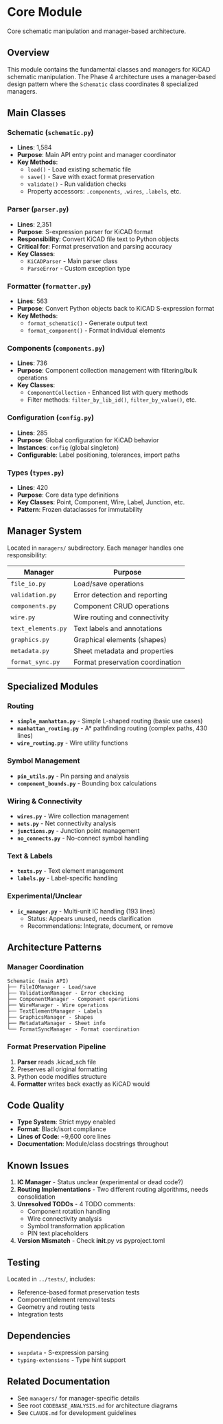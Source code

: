 # Core Module

Core schematic manipulation and manager-based architecture.

## Overview

This module contains the fundamental classes and managers for KiCAD schematic manipulation. The Phase 4 architecture uses a manager-based design pattern where the `Schematic` class coordinates 8 specialized managers.

## Main Classes

### Schematic (`schematic.py`)
- **Lines**: 1,584
- **Purpose**: Main API entry point and manager coordinator
- **Key Methods**:
  - `load()` - Load existing schematic file
  - `save()` - Save with exact format preservation
  - `validate()` - Run validation checks
  - Property accessors: `.components`, `.wires`, `.labels`, etc.

### Parser (`parser.py`)
- **Lines**: 2,351
- **Purpose**: S-expression parser for KiCAD format
- **Responsibility**: Convert KiCAD file text to Python objects
- **Critical for**: Format preservation and parsing accuracy
- **Key Classes**:
  - `KiCADParser` - Main parser class
  - `ParseError` - Custom exception type

### Formatter (`formatter.py`)
- **Lines**: 563
- **Purpose**: Convert Python objects back to KiCAD S-expression format
- **Key Methods**:
  - `format_schematic()` - Generate output text
  - `format_component()` - Format individual elements

### Components (`components.py`)
- **Lines**: 736
- **Purpose**: Component collection management with filtering/bulk operations
- **Key Classes**:
  - `ComponentCollection` - Enhanced list with query methods
  - Filter methods: `filter_by_lib_id()`, `filter_by_value()`, etc.

### Configuration (`config.py`)
- **Lines**: 285
- **Purpose**: Global configuration for KiCAD behavior
- **Instances**: `config` (global singleton)
- **Configurable**: Label positioning, tolerances, import paths

### Types (`types.py`)
- **Lines**: 420
- **Purpose**: Core data type definitions
- **Key Classes**: Point, Component, Wire, Label, Junction, etc.
- **Pattern**: Frozen dataclasses for immutability

## Manager System

Located in `managers/` subdirectory. Each manager handles one responsibility:

| Manager | Purpose |
|---------|---------|
| `file_io.py` | Load/save operations |
| `validation.py` | Error detection and reporting |
| `components.py` | Component CRUD operations |
| `wire.py` | Wire routing and connectivity |
| `text_elements.py` | Text labels and annotations |
| `graphics.py` | Graphical elements (shapes) |
| `metadata.py` | Sheet metadata and properties |
| `format_sync.py` | Format preservation coordination |

## Specialized Modules

### Routing
- **`simple_manhattan.py`** - Simple L-shaped routing (basic use cases)
- **`manhattan_routing.py`** - A* pathfinding routing (complex paths, 430 lines)
- **`wire_routing.py`** - Wire utility functions

### Symbol Management
- **`pin_utils.py`** - Pin parsing and analysis
- **`component_bounds.py`** - Bounding box calculations

### Wiring & Connectivity
- **`wires.py`** - Wire collection management
- **`nets.py`** - Net connectivity analysis
- **`junctions.py`** - Junction point management
- **`no_connects.py`** - No-connect symbol handling

### Text & Labels
- **`texts.py`** - Text element management
- **`labels.py`** - Label-specific handling

### Experimental/Unclear
- **`ic_manager.py`** - Multi-unit IC handling (193 lines)
  - Status: Appears unused, needs clarification
  - Recommendations: Integrate, document, or remove

## Architecture Patterns

### Manager Coordination
```
Schematic (main API)
├── FileIOManager - Load/save
├── ValidationManager - Error checking
├── ComponentManager - Component operations
├── WireManager - Wire operations
├── TextElementManager - Labels
├── GraphicsManager - Shapes
├── MetadataManager - Sheet info
└── FormatSyncManager - Format coordination
```

### Format Preservation Pipeline
1. **Parser** reads .kicad_sch file
2. Preserves all original formatting
3. Python code modifies structure
4. **Formatter** writes back exactly as KiCAD would

## Code Quality

- **Type System**: Strict mypy enabled
- **Format**: Black/isort compliance
- **Lines of Code**: ~9,600 core lines
- **Documentation**: Module/class docstrings throughout

## Known Issues

1. **IC Manager** - Status unclear (experimental or dead code?)
2. **Routing Implementations** - Two different routing algorithms, needs consolidation
3. **Unresolved TODOs** - 4 TODO comments:
   - Component rotation handling
   - Wire connectivity analysis
   - Symbol transformation application
   - PIN text placeholders
4. **Version Mismatch** - Check __init__.py vs pyproject.toml

## Testing

Located in `../tests/`, includes:
- Reference-based format preservation tests
- Component/element removal tests
- Geometry and routing tests
- Integration tests

## Dependencies

- `sexpdata` - S-expression parsing
- `typing-extensions` - Type hint support

## Related Documentation

- See `managers/` for manager-specific details
- See root `CODEBASE_ANALYSIS.md` for architecture diagrams
- See `CLAUDE.md` for development guidelines
